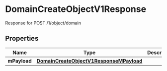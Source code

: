 

# DomainCreateObjectV1Response

Response for POST /1/object/domain

## Properties

| Name | Type | Description | Notes |
|------------ | ------------- | ------------- | -------------|
|**mPayload** | [**DomainCreateObjectV1ResponseMPayload**](DomainCreateObjectV1ResponseMPayload.md) |  |  |



